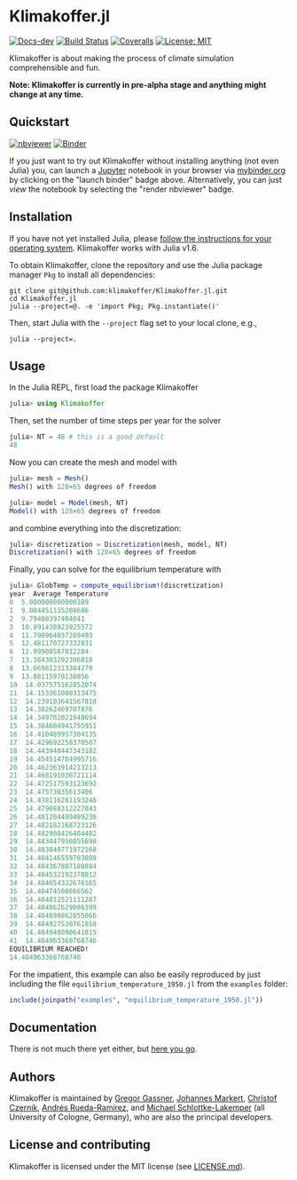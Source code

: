 # Klimakoffer.jl

[![Docs-dev](https://img.shields.io/badge/docs-dev-blue.svg)](https://klimakoffer.github.io/Klimakoffer.jl/dev)
[![Build Status](https://github.com/klimakoffer/Klimakoffer.jl/workflows/CI/badge.svg)](https://github.com/klimakoffer/Klimakoffer.jl/actions?query=workflow%3ACI)
[![Coveralls](https://coveralls.io/repos/github/klimakoffer/Klimakoffer.jl/badge.svg?branch=main)](https://coveralls.io/github/klimakoffer/Klimakoffer.jl?branch=main)
[![License: MIT](https://img.shields.io/badge/License-MIT-success.svg)](https://opensource.org/licenses/MIT)
<!-- [![DOI](https://zenodo.org/badge/DOI/10.5281/zenodo.5221552.svg)](https://doi.org/10.5281/zenodo.5221552) -->

Klimakoffer is about making the process of climate simulation comprehensible and fun.

**Note: Klimakoffer is currently in pre-alpha stage and anything might change at any time.**

## Quickstart
[![nbviewer](https://raw.githubusercontent.com/jupyter/design/master/logos/Badges/nbviewer_badge.svg)](https://nbviewer.jupyter.org/github/klimakoffer/Klimakoffer.jl/blob/main/demo.ipynb)
[![Binder](https://mybinder.org/badge_logo.svg)](https://mybinder.org/v2/gh/klimakoffer/Klimakoffer.jl/HEAD?filepath=demo.ipynb)

If you just want to try out Klimakoffer without installing anything (not even
Julia) you, can launch a [Jupyter](https://jupyter.org/) notebook in your
browser via [mybinder.org](https://mybinder.org/) by clicking on the "launch binder" badge above.
Alternatively, you can just *view* the notebook by selecting the "render nbviewer" badge.

## Installation
If you have not yet installed Julia, please
[follow the instructions for your operating system](https://julialang.org/downloads/platform/).
Klimakoffer works with Julia v1.6.

To obtain Klimakoffer, clone the repository and use the Julia package manager
`Pkg` to install all dependencies:
```shell
git clone git@github.com:klimakoffer/Klimakoffer.jl.git
cd Klimakoffer.jl
julia --project=@. -e 'import Pkg; Pkg.instantiate()'
```
Then, start Julia with the `--project` flag set to your local clone, e.g.,
```shell
julia --project=.
```

## Usage
In the Julia REPL, first load the package Klimakoffer
```julia
julia> using Klimakoffer
```
Then, set the number of time steps per year for the solver
```julia
julia> NT = 48 # this is a good default
48
```
Now you can create the mesh and model with
```julia
julia> mesh = Mesh()
Mesh() with 128×65 degrees of freedom

julia> model = Model(mesh, NT)
Model() with 128×65 degrees of freedom
```
and combine everything into the discretization:
```julia
julia> discretization = Discretization(mesh, model, NT)
Discretization() with 128×65 degrees of freedom
```
Finally, you can solve for the equilibrium temperature with
```julia
julia> GlobTemp = compute_equilibrium!(discretization)
year  Average Temperature
0  5.000000000000189
1  9.004451135208686
2  9.79480397404041
3  10.891438923925572
4  11.790964037289493
5  12.481170727332831
6  12.99908587812284
7  13.384303292306818
8  13.669812313384279
9  13.88115978138856
10  14.037575162852074
11  14.153361080313475
12  14.239103641567818
13  14.30262469707876
14  14.349702021948694
15  14.384604941755951
16  14.410489957304135
17  14.429692258370507
18  14.443940447343182
19  14.454514784995716
20  14.462363914213213
21  14.468191036721114
22  14.472517593123692
23  14.47573035613406
24  14.478116281193246
25  14.479888312227843
26  14.481204499489236
27  14.482182168723126
28  14.482908426404402
29  14.483447950855698
30  14.483848771972168
31  14.484146559783808
32  14.484367807186084
33  14.484532192378012
34  14.484654332676165
35  14.48474508666562
36  14.484812521111287
37  14.484862629006399
38  14.484899862855066
39  14.484927530761858
40  14.484948090641815
41  14.484963368768746
EQUILIBRIUM REACHED!
14.484963368768746
```

For the impatient, this example can also be easily reproduced by just including
the file `equilibrium_temperature_1950.jl` from the `examples` folder:
```julia
include(joinpath("examples", "equilibrium_temperature_1950.jl"))
```


## Documentation
There is not much there yet either, but
[here you go](https://klimakoffer.github.io/Klimakoffer.jl/dev).

## Authors
Klimakoffer is maintained by
[Gregor Gassner](https://www.mi.uni-koeln.de/NumSim/gassner),
[Johannes Markert](https://www.mi.uni-koeln.de/NumSim/markert),
[Christof Czernik](https://www.mi.uni-koeln.de/NumSim/christof-czernik),
[Andrés Rueda-Ramírez](https://www.mi.uni-koeln.de/NumSim/dr-andres-rueda-ramirez),
and
[Michael Schlottke-Lakemper](https://www.mi.uni-koeln.de/NumSim/schlottke-lakemper)
(all University of Cologne, Germany),
who are also the principal developers.

## License and contributing
Klimakoffer is licensed under the MIT license (see [LICENSE.md](LICENSE.md)).
